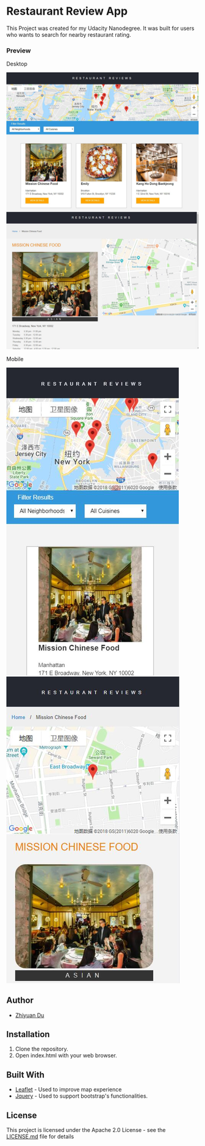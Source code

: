 # Restaurant Review App

This Project was created for my Udacity Nanodegree. It was built for users who wants to search for nearby restaurant rating.

### Preview

Desktop

![alt text](https://github.com/lYesterdaYl/Udacity_Frontend/blob/master/Restaurant%20Review%20App/preview/preview_desktop.jpg?raw=true)
![alt text](https://github.com/lYesterdaYl/Udacity_Frontend/blob/master/Restaurant%20Review%20App/preview/preview_desktop_2.jpg?raw=true)

Mobile

![alt text](https://github.com/lYesterdaYl/Udacity_Frontend/blob/master/Restaurant%20Review%20App/preview/preview_mobile.jpg?raw=true)
![alt text](https://github.com/lYesterdaYl/Udacity_Frontend/blob/master/Restaurant%20Review%20App/preview/preview_mobile_2.jpg?raw=true)

## Author

* [Zhiyuan Du](https://github.com/lYesterdaYl)

## Installation

1. Clone the repository.
2. Open index.html with your web browser.

## Built With

* [Leaflet](https://leafletjs.com/) - Used to improve map experience
* [Jquery](https://jquery.com/) - Used to support bootstrap's functionalities.

## License

This project is licensed under the Apache 2.0 License - see the [LICENSE.md](LICENSE.md) file for details